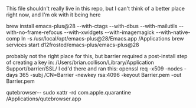 This file shouldn't really live in this repo, but I can't think of a better place
right now, and I'm ok with it being here

brew install emacs-plus@28 --with-ctags --with-dbus --with-mailutils --with-no-frame-refocus --with-xwidgets --with-imagemagick --with-native-comp
ln -s /usr/local/opt/emacs-plus@28/Emacs.app /Applications
brew services start d12frosted/emacs-plus/emacs-plus@28

probably not the right place for this, but barrier required a post-install step of creating a key in: /Users/brian.collison/Library/Application Support/barrier/SSL/
I cd'd there and ran this:
   openssl req -x509 -nodes -days 365 -subj /CN=Barrier -newkey rsa:4096 -keyout Barrier.pem -out Barrier.pem

qutebrowser--
sudo xattr -rd com.apple.quarantine /Applications/qutebrowser.app
